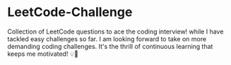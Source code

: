 # LeetCode-Challenge
Collection of LeetCode questions to ace the coding interview! 
while I have tackled easy challenges so far. I am looking forward to take on more demanding coding challenges. It's the thrill of continuous learning that keeps me motivated! 💡🚀

